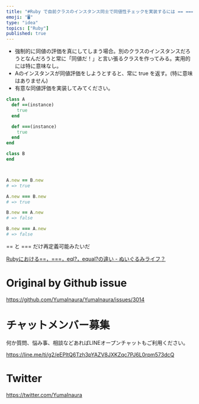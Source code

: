 ```yaml
---
title: "#Ruby で自前クラスのインスタンス同士で同値性チェックを実装するには == ===イコールメソッドを定義すれば良いかね？"
emoji: "🖥"
type: "idea"
topics: ["Ruby"]
published: true
---
```


- 強制的に同値の評価を真にしてしまう場合。別のクラスのインスタンスだろうとなんだろうと常に「同値だ！」と言い張るクラスを作ってみる。実用的には特に意味なし。
- Aのインスタンスが同値評価をしようとすると、常に true を返す。(特に意味はありません)
- 有意な同値評価を実装してみてください。

```rb
class A
  def ==(instance)
    true
  end

  def ===(instance)
    true
  end
end

class B
end



A.new == B.new
# => true

A.new === B.new
# => true

B.new == A.new
# => false

B.new === A.new
# => false
```


== と === だけ再定義可能みたいだ

[Rubyにおける==，===，eql?，equal?の違い - ぬいぐるみライフ？](https://mickey24.hatenablog.com/entry/20100910/1284052782)


# Original by Github issue

https://github.com/YumaInaura/YumaInaura/issues/3014








<!-- Update From Qiita API -->

# チャットメンバー募集


何か質問、悩み事、相談などあればLINEオープンチャットもご利用ください。

https://line.me/ti/g2/eEPltQ6Tzh3pYAZV8JXKZqc7PJ6L0rpm573dcQ





# Twitter


https://twitter.com/YumaInaura


<!-- Update From Qiita API -->


